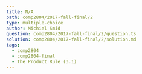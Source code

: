 ```yaml
---
title: N/A
path: comp2804/2017-fall-final/2
type: multiple-choice
author: Michiel Smid
question: comp2804/2017-fall-final/2/question.ts
solution: comp2804/2017-fall-final/2/solution.md
tags:
  - comp2804
  - comp2804-final
  - The Product Rule (3.1)
---
```


